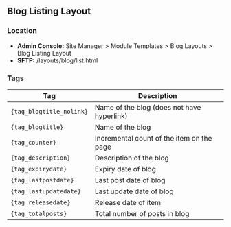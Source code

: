 ## Blog Listing Layout

### Location
* **Admin Console:** Site Manager > Module Templates > Blog Layouts > Blog Listing Layout
* **SFTP:** /layouts/blog/list.html

### Tags

Tag | Description
-------------- | -------------
`{tag_blogtitle_nolink}` | Name of the blog (does not have hyperlink)
`{tag_blogtitle}` | Name of the blog
`{tag_counter}` | Incremental count of the item on the page
`{tag_description}` | Description of the blog
`{tag_expirydate}` | Expiry date of blog
`{tag_lastpostdate}` | Last post date of blog
`{tag_lastupdatedate}` | Last update date of blog
`{tag_releasedate}` | Release date of item
`{tag_totalposts}` | Total number of posts in blog
